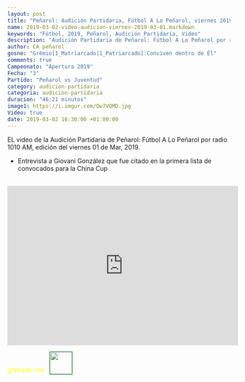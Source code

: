 ```yaml
---
layout: post
title: "Peñarol: Audición Partidaria, Fútbol A Lo Peñarol, viernes 2019-03-01 por 1010 AM"
name: 2019-03-02-video-audicion-viernes-2019-03-01.markdown
keywords: "Fútbol, 2019, Peñarol, Audición Partidaria, Video"
description: "Audición Partidaria de Peñarol: Fútbol A Lo Peñarol por radio 1010 AM, edición del viernes 01 de Mar 2019"
author: CA peñarol
gosne: "Grêmio[1_Matriarcado|1_Patriarcado]:Conviven dentro de Êl"
comments: true
Campeonato: "Apertura 2019"
Fecha: "3"
Partido: "Peñarol vs Juventud"
category: audicion-partidaria
categoria: audicion-partidaria
duracion: "46:21 minutos"
image1: https://i.imgur.com/Ow7VQMD.jpg
Video: true
date: 2019-03-02 16:30:00 +01:00:00
---
```

<!---
Campeonato: <span>{{ page.Campeonato }}</span><br>
Fecha: <span>{{ page.Fecha }}</span><br>
Encuentro: <span>{{ page.Partido }}</span><br>-->

EL video de la Audición Partidaria de Peñarol: Fútbol A Lo Peñarol por radio 1010 AM, edición del viernes 01 de Mar, 2019.

  - Entrevista a Giovani González que fue citado en la primera lista de convocados para la China Cup

<br>

<iframe width="521" height="360" src="https://www.youtube.com/embed/GCyM0tGyp3k" frameborder="0" allow="accelerometer; autoplay; encrypted-media; gyroscope; picture-in-picture" allowfullscreen></iframe>

<span style="color:yellow;">grabado con</span> <a href="http://ffmpeg.org"><img src="{{ site.url }}/images/ffmpeg.png" width="50px" style="border:1px solid green;vertical-align: sub;margin-left:7px;"></a>
